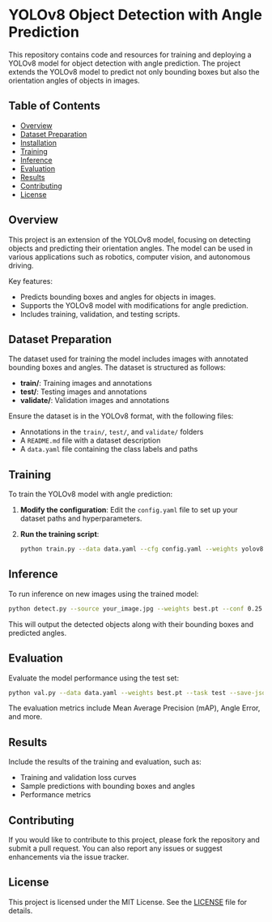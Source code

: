 # YOLOv8 Object Detection with Angle Prediction

This repository contains code and resources for training and deploying a YOLOv8 model for object detection with angle prediction. The project extends the YOLOv8 model to predict not only bounding boxes but also the orientation angles of objects in images.

## Table of Contents

- [Overview](#overview)
- [Dataset Preparation](#dataset-preparation)
- [Installation](#installation)
- [Training](#training)
- [Inference](#inference)
- [Evaluation](#evaluation)
- [Results](#results)
- [Contributing](#contributing)
- [License](#license)

## Overview

This project is an extension of the YOLOv8 model, focusing on detecting objects and predicting their orientation angles. The model can be used in various applications such as robotics, computer vision, and autonomous driving.

Key features:
- Predicts bounding boxes and angles for objects in images.
- Supports the YOLOv8 model with modifications for angle prediction.
- Includes training, validation, and testing scripts.

## Dataset Preparation

The dataset used for training the model includes images with annotated bounding boxes and angles. The dataset is structured as follows:
- **train/**: Training images and annotations
- **test/**: Testing images and annotations
- **validate/**: Validation images and annotations

Ensure the dataset is in the YOLOv8 format, with the following files:
- Annotations in the `train/`, `test/`, and `validate/` folders
- A `README.md` file with a dataset description
- A `data.yaml` file containing the class labels and paths

## Training

To train the YOLOv8 model with angle prediction:

1. **Modify the configuration**:
   Edit the `config.yaml` file to set up your dataset paths and hyperparameters.

2. **Run the training script**:
   ```bash
   python train.py --data data.yaml --cfg config.yaml --weights yolov8.pt --epochs 100
   ```

## Inference

To run inference on new images using the trained model:

```bash
python detect.py --source your_image.jpg --weights best.pt --conf 0.25 --save-txt --save-conf --agnostic-nms
```

This will output the detected objects along with their bounding boxes and predicted angles.

## Evaluation

Evaluate the model performance using the test set:

```bash
python val.py --data data.yaml --weights best.pt --task test --save-json
```

The evaluation metrics include Mean Average Precision (mAP), Angle Error, and more.

## Results

Include the results of the training and evaluation, such as:
- Training and validation loss curves
- Sample predictions with bounding boxes and angles
- Performance metrics

## Contributing

If you would like to contribute to this project, please fork the repository and submit a pull request. You can also report any issues or suggest enhancements via the issue tracker.

## License

This project is licensed under the MIT License. See the [LICENSE](LICENSE) file for details.
